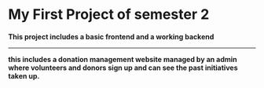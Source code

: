 <html>
  <h1>
    My First Project of semester 2
  </h1>
  <h4>
    This project includes a basic frontend and a working backend
    <hr>
    this includes a donation management website managed by an admin where volunteers and donors sign up and can see the past initiatives taken up.
  </h4>
</html>
